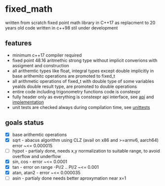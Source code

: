 # fixed_math 
written from scratch fixed point math library in C++17 as replacment to 20 years old code written in c++98 
stil under development
## features
* minimum c++17 compiler required
* fixed point 48.16 aritmethic strong type without implicit converions with assigment and construction
* all arithemtic types like float, integral types except double implicitly in base arithemitc operations are promoted to fixed_t
* all arithmetic operations of fixed_t with double type of some variables yealds double result type, are promoted to double operations
* entire code including trigonometry functions code is constexpr
* fully header only as everything is constexpr api interface, see [api](https://github.com/arturbac/fixed_math/blob/master/fixed_lib/include/fixed_math.hpp) and [implementation](https://github.com/arturbac/fixed_math/blob/master/fixed_lib/include/fixedmath/math.h)
* unit tests are checked always during compilation time, see [unittests](https://github.com/arturbac/fixed_math/blob/master/fixed_lib/include/fixedmath/compile_time_unit_tests.h)

## goals status
- [x] base arithemtic operations 
- [x] sqrt - abacus algorithm using CLZ (avail on x86 and >=armv6, aarch64)  error ~<= 0.000015
- [    ] hypot - partialy done, needs x,y normalization to suitable range, to avoid overflow and underflow
- [x] sin, cos - error ~<= 0.0001
- [x] tan - error on range -Pi/2 .. PI/2 ~<= 0.001
- [x] atan, atan2 - error  ~<= 0.000035
- [    ] asin - partialy done needs better aproxymation near x=1
